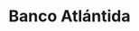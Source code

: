 ---
facebook: https://facebook.com/bancatlan
instagram: https://instagram.com/bancatlan
linkedin: https://linkedin.com/company/bancatlan
logohandle: bancatlanhn
sort: bancoatlantidahn
title: Banco Atlántida
twitter: https://x.com/bancatlan
website: https://www.bancatlan.hn/
youtube: https://youtube.com/user/bancatlan
---